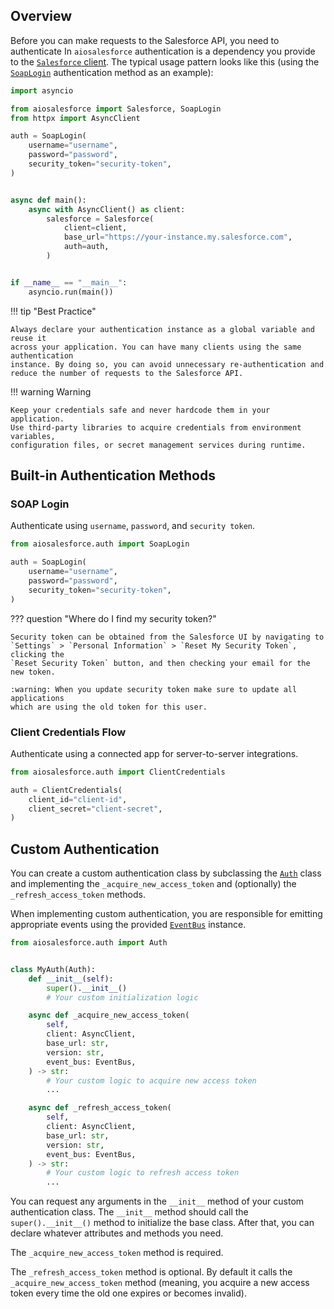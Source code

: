## Overview

Before you can make requests to the Salesforce API, you need to authenticate
In `aiosalesforce` authentication is a dependency you provide
to the [`Salesforce` client](/aiosalesforce/documentation/client).
The typical usage pattern looks like this
(using the [`SoapLogin`](#soap-login) authentication method as an example):

```python
import asyncio

from aiosalesforce import Salesforce, SoapLogin
from httpx import AsyncClient

auth = SoapLogin(
    username="username",
    password="password",
    security_token="security-token",
)


async def main():
    async with AsyncClient() as client:
        salesforce = Salesforce(
            client=client,
            base_url="https://your-instance.my.salesforce.com",
            auth=auth,
        )


if __name__ == "__main__":
    asyncio.run(main())
```

!!! tip "Best Practice"

    Always declare your authentication instance as a global variable and reuse it
    across your application. You can have many clients using the same authentication
    instance. By doing so, you can avoid unnecessary re-authentication and
    reduce the number of requests to the Salesforce API.

!!! warning Warning

    Keep your credentials safe and never hardcode them in your application.
    Use third-party libraries to acquire credentials from environment variables,
    configuration files, or secret management services during runtime.

## Built-in Authentication Methods

### SOAP Login

Authenticate using `username`, `password`, and `security token`.

```python
from aiosalesforce.auth import SoapLogin

auth = SoapLogin(
    username="username",
    password="password",
    security_token="security-token",
)
```

??? question "Where do I find my security token?"

    Security token can be obtained from the Salesforce UI by navigating to
    `Settings` > `Personal Information` > `Reset My Security Token`, clicking the
    `Reset Security Token` button, and then checking your email for the new token.

    :warning: When you update security token make sure to update all applications
    which are using the old token for this user.

### Client Credentials Flow

Authenticate using a connected app for server-to-server integrations.

```python
from aiosalesforce.auth import ClientCredentials

auth = ClientCredentials(
    client_id="client-id",
    client_secret="client-secret",
)
```

## Custom Authentication

You can create a custom authentication class by subclassing the
[`Auth`](/aiosalesforce/api-reference/auth/#aiosalesforce.auth.Auth)
class and implementing the `_acquire_new_access_token` and
(optionally) the `_refresh_access_token` methods.

When implementing custom authentication, you are responsible for emitting appropriate
events using the provided
[`EventBus`](/aiosalesforce/api-reference/events/#aiosalesforce.events.EventBus)
instance.

```python
from aiosalesforce.auth import Auth


class MyAuth(Auth):
    def __init__(self):
        super().__init__()
        # Your custom initialization logic

    async def _acquire_new_access_token(
        self,
        client: AsyncClient,
        base_url: str,
        version: str,
        event_bus: EventBus,
    ) -> str:
        # Your custom logic to acquire new access token
        ...

    async def _refresh_access_token(
        self,
        client: AsyncClient,
        base_url: str,
        version: str,
        event_bus: EventBus,
    ) -> str:
        # Your custom logic to refresh access token
        ...
```

You can request any arguments in the `__init__` method of your custom authentication
class. The `__init__` method should call the `super().__init__()` method to initialize
the base class. After that, you can declare whatever attributes and methods you need.

The `_acquire_new_access_token` method is required.

The `_refresh_access_token` method is optional. By default it calls the
`_acquire_new_access_token` method (meaning, you acquire a new access token every time
the old one expires or becomes invalid).
